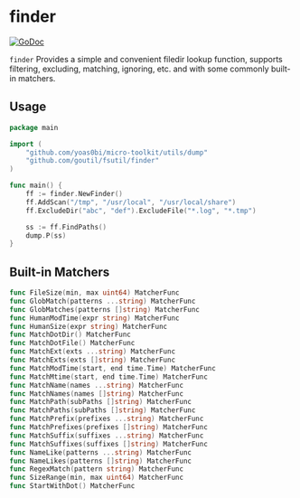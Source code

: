 # finder

[![GoDoc](https://godoc.org/github.com/goutil/fsutil/finder?status.svg)](https://godoc.org/github.com/goutil/fsutil/finder)

`finder` Provides a simple and convenient filedir lookup function, 
supports filtering, excluding, matching, ignoring, etc.
and with some commonly built-in matchers.

## Usage

```go
package main

import (
	"github.com/yoas0bi/micro-toolkit/utils/dump"
	"github.com/goutil/fsutil/finder"
)

func main() {
	ff := finder.NewFinder()
	ff.AddScan("/tmp", "/usr/local", "/usr/local/share")
	ff.ExcludeDir("abc", "def").ExcludeFile("*.log", "*.tmp")

	ss := ff.FindPaths()
	dump.P(ss)
}
```

## Built-in Matchers

```go
func FileSize(min, max uint64) MatcherFunc
func GlobMatch(patterns ...string) MatcherFunc
func GlobMatches(patterns []string) MatcherFunc
func HumanModTime(expr string) MatcherFunc
func HumanSize(expr string) MatcherFunc
func MatchDotDir() MatcherFunc
func MatchDotFile() MatcherFunc
func MatchExt(exts ...string) MatcherFunc
func MatchExts(exts []string) MatcherFunc
func MatchModTime(start, end time.Time) MatcherFunc
func MatchMtime(start, end time.Time) MatcherFunc
func MatchName(names ...string) MatcherFunc
func MatchNames(names []string) MatcherFunc
func MatchPath(subPaths []string) MatcherFunc
func MatchPaths(subPaths []string) MatcherFunc
func MatchPrefix(prefixes ...string) MatcherFunc
func MatchPrefixes(prefixes []string) MatcherFunc
func MatchSuffix(suffixes ...string) MatcherFunc
func MatchSuffixes(suffixes []string) MatcherFunc
func NameLike(patterns ...string) MatcherFunc
func NameLikes(patterns []string) MatcherFunc
func RegexMatch(pattern string) MatcherFunc
func SizeRange(min, max uint64) MatcherFunc
func StartWithDot() MatcherFunc
```

